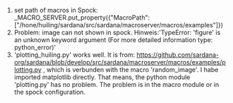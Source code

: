 1. set path of macros in Spock: _MACRO_SERVER.put_property({"MacroPath":["/hone/huiling/sardana/src/sardana/macroserver/macros/examples"]})
2. Problem: image can not shown in spock. Hinweis:'TypeError: 'figure' is an unknown keyword argument
(For more detailed information type: python_error)'
3. 'plotting_huiling.py' works well. It is from: https://github.com/sardana-org/sardana/blob/develop/src/sardana/macroserver/macros/examples/plotting.py , which is verbunden with the macro 'random_image'. I habe imported matplotlib directly. That means, the python module 'plotting.py' has no problem. The problem is in the macro module or in the spock configuration. 
